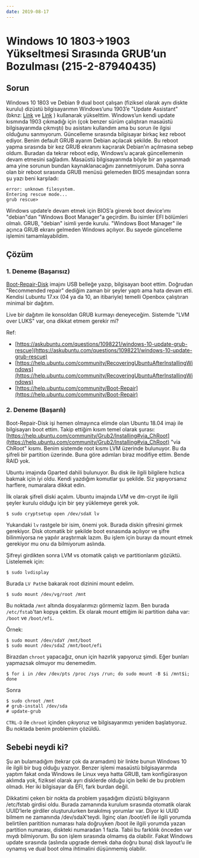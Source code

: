 ```yaml
---
date: 2019-08-17
---
```

# Windows 10 1803->1903 Yükseltmesi Sırasında GRUB’un Bozulması (215-2-87940435)

## Sorun

Windows 10 1803 ve Debian 9 dual boot çalışan (fiziksel olarak aynı diskte kurulu) dizüstü bilgisayarımın Windows’unu 1903’e "Update Assistant" (bknz: [Link](https://www.microsoft.com/tr-tr/software-download/windows10) ve [Link](https://go.microsoft.com/fwlink/?LinkID=799445) ) kullanarak yükselttim. Windows’un kendi update kısmında 1903 çıkmadığı için (çok benzer sürüm çalıştıran masaüstü bilgisayarımda çıkmıştı) bu asistanı kullandım ama bu sorun ile ilgisi olduğunu sanmıyorum. Güncelleme sırasında bilgisayar birkaç kez reboot ediyor. Benim default GRUB ayarım Debian açılacak şekilde. Bu reboot yapma sırasında bir kez GRUB ekranını kaçırarak Debian’ın açılmasına sebep oldum. Buradan da tekrar reboot edip, Windows’u açarak güncellemenin devam etmesini sağladım. Masaüstü bilgisayarımda böyle bir an yaşanmadı ama yine sorunun bundan kaynaklanacağını zannetmiyorum. Daha sonra olan bir reboot sırasında GRUB menüsü gelemeden BIOS mesajından sonra şu yazı beni karşıladı:

```text
error: unknown filesystem.
Entering rescue mode...
grub rescue>
```

Windows update’e devam etmek için BIOS’a girerek boot device’ımı "debian"dan "Windows Boot Manager"a geçirdim. Bu isimler EFI bölümleri olmalı. GRUB, "debian" isimli yerde kurulu. "Windows Boot Manager" ile açınca GRUB ekranı gelmeden Windows açılıyor. Bu sayede güncelleme işlemini tamamlayabildim.

## Çözüm

### 1. Deneme (Başarısız)

[Boot-Repair-Disk](https://sourceforge.net/p/boot-repair-cd/home/Home/) imajını USB belleğe yazıp, bilgisayarı boot ettim. Doğrudan "Recommended repair" dediğim zaman bir şeyler yaptı ama hata devam etti. Kendisi Lubuntu 17.xx (04 ya da 10, an itibariyle) temelli Openbox çalıştıran minimal bir dağıtım.

Live bir dağıtım ile konsoldan GRUB kurmayı deneyeceğim. Sistemde "LVM over LUKS" var, ona dikkat etmem gerekir mi?

Ref:

* [https://askubuntu.com/questions/1098221/windows-10-update-grub-rescue](https://askubuntu.com/questions/1098221/windows-10-update-grub-rescue)
* [https://help.ubuntu.com/community/RecoveringUbuntuAfterInstallingWindows](https://help.ubuntu.com/community/RecoveringUbuntuAfterInstallingWindows)
* [https://help.ubuntu.com/community/Boot-Repair](https://help.ubuntu.com/community/Boot-Repair)

### 2. Deneme (Başarılı)

 Boot-Repair-Disk işi hemen olmayınca elimde olan Ubuntu 18.04 imajı ile bilgisayarı boot ettim. Takip ettiğim kısım temel olarak şurası: [https://help.ubuntu.com/community/Grub2/Installing#via_ChRoot](https://help.ubuntu.com/community/Grub2/Installing#via_ChRoot) "via ChRoot" kısmı. Benim sistemde root kısmı LVM üzerinde bulunuyor. Bu da şifreli bir partition üzerinde. Buna göre adımları biraz modifiye ettim. Bende RAID yok.

Ubuntu imajında Gparted dahili bulunuyor. Bu disk ile ilgili bilgilere hızlıca bakmak için iyi oldu. Kendi yazdığım komutlar şu şekilde. Siz yapıyorsanız harflere, numaralara dikkat edin.

İlk olarak şifreli diski açalım. Ubuntu imajında LVM ve dm-crypt ile ilgili şeyler kurulu olduğu için bir şey yüklemeye gerek yok.

```shell
$ sudo cryptsetup open /dev/sdaX lv
```

Yukarıdaki `lv` rastgele bir isim, önemi yok. Burada diskin şifresini girmek gerekiyor. Disk otomatik bir şekilde boot esnasında açılıyor ve şifre bilinmiyorsa ne yapılır araştırmak lazım. Bu işlem için burayı da mount etmek gerekiyor mu onu da bilmiyorum aslında.

Şifreyi girdikten sonra LVM vs otomatik çalıştı ve partitionlarım gözüktü. Listelemek için:

```shell
$ sudo lvdisplay
```

Burada `LV Path`e bakarak root dizinini mount edelim.

```shell
$ sudo mount /dev/vg/root /mnt
```

Bu noktada `/mnt` altında dosyalarımızı görmemiz lazım. Ben burada `/etc/fstab`'tan kopya çektim. Ek olarak mount ettiğim iki partition daha var: `/boot` ve `/boot/efi`.

Örnek:

```shell
$ sudo mount /dev/sdaY /mnt/boot
$ sudo mount /dev/sdaZ /mnt/boot/efi
```

Birazdan `chroot` yapacağız, onun için hazırlık yapıyoruz şimdi. Eğer bunları yapmazsak olmuyor mu denemedim.

```shell
$ for i in /dev /dev/pts /proc /sys /run; do sudo mount -B $i /mnt$i; done
```

Sonra

```shell
$ sudo chroot /mnt
# grub-install /dev/sda
# update-grub
```

`CTRL-D` ile `chroot` içinden çıkıyoruz ve bilgisayarımızı yeniden başlatıyoruz. Bu noktada benim problemim çözüldü.

## Sebebi neydi ki?

Şu an bulamadığım (tekrar çok da aramadım) bir linkte bunun Windows 10 ile ilgili bir bug olduğu yazıyor. Benzer işlemi masaüstü bilgisayarımda yaptım fakat onda Windows ile Linux veya hatta GRUB, tam konfigürasyon aklımda yok, fiziksel olarak ayrı disklerde olduğu için belki de bu problem olmadı. Her iki bilgisayar da EFI, fark burdan değil.

Dikkatimi çeken bir nokta da problem yaşadığım dizüstü bilgisyarın /etc/fstab girdisi oldu. Burada zamanında kurulum sırasında otomatik olarak UUID’lerle girdiler oluşturulurken bırakılmış yorumlar var. Diyor ki UUID bilmem ne zamanında /dev/sdaX’teydi. İlginç olan /boot/efi ile ilgili yorumda belirtilen paritition numarası hala doğruyken /boot ile ilgili yorumda yazan partition numarası, diskteki numaradan 1 fazla. Tabii bu farklılık önceden var mıydı bilmiyorum. Bu son işlem sırasında olmamış da olabilir. Fakat Windows update sırasında (aslında upgrade demek daha doğru buna) disk layout’u ile oynamış ve dual boot olma ihtimalini düşünmemiş olabilir.
